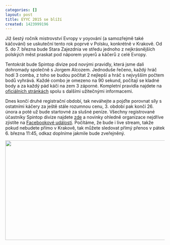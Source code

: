 ```yaml
---
categories: []
layout: post
title: EYYC 2015 se blíží
created: 1423999196
---
```

<p>Již šestý ročník mistrovství Evropy v yoyování (a samozřejmě také káčování) se uskuteční tento rok poprvé v Polsku, konkrétně v Krakově. Od 5. do 7. března bude Stara Zajezdnia ve středu jednoho z nejkrásnějších polských měst praskat pod náporem yoyerů a káčerů z celé Evropy.</p>

<p>Tentokrát bude Spintop divize pod novými pravidly, která jsme dali dohromady společně s Jorgem Alcozem. Jednoduše řečeno, každý hráč hodí 3 comba, z toho se budou počítat 2 nejlepší a hráč s nejvyšším počtem bodů vyhrává. Každé combo je omezeno na 90 sekund, počítají se kladné body a za každý pád káči na zem 3 záporné. Kompletní pravidla najdete na <a href="http://eyyc15.com/contest/#rules" target="_blank">oficiálních stránkách</a>&nbsp;spolu s dalšími užitečnými informacemi.</p>

<p>Dnes končí druhé registrační období, tak neváhejte a pojďte porovnat síly s ostatními káčery za ještě stále rozumnou cenu, 3. období pak končí 26. února a poté už bude startovné za slušné peníze. Všechny registrované účastníky Spintop divize najdete <a href="http://eyyc15.com/spintop-players/" target="_blank">zde</a>&nbsp;a novinky ohledně organizace nejdříve zjistíte na <a href="https://www.facebook.com/events/1388469511433275" target="_blank">Facebookové události</a>. Počítáme, že bude i live stream, takže pokud nebudete přímo v Krakově, tak můžete sledovat přímý přenos v pátek 6. března 11:45, odkaz doplníme jakmile bude zveřejněný.</p>

<p><img alt="" src="https://scontent-b-vie.xx.fbcdn.net/hphotos-xfp1/v/t1.0-9/10382733_871086536255158_5606831354965364929_n.jpg?oh=fd0e1f5fbc044a0010ba524c4a6e5131&amp;oe=556876C4" style="width: 850px; height: 315px;" /></p>
